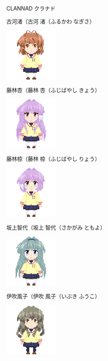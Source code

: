 CLANNAD クラナド

古河渚（古河 渚（ふるかわ なぎさ）

![nagisa-furukawa](nagisa-furukawa.gif "nagisa-furukawa")

藤林杏（藤林 杏（ふじばやし きょう）

![kyou-fujibayashi](kyou-fujibayashi.gif "kyou-fujibayashi")

藤林椋（藤林 椋（ふじばやし りょう）

![ryou-fujibayashi](ryou-fujibayashi.gif "ryou-fujibayashi")

坂上智代（坂上 智代（さかがみ ともよ）

![tomoyo-sakagami](tomoyo-sakagami.gif "tomoyo-sakagami")


伊吹風子（伊吹 風子（いぶき ふうこ）

![fuko-ibuki](fuko-ibuki.gif "fuko-ibuki")